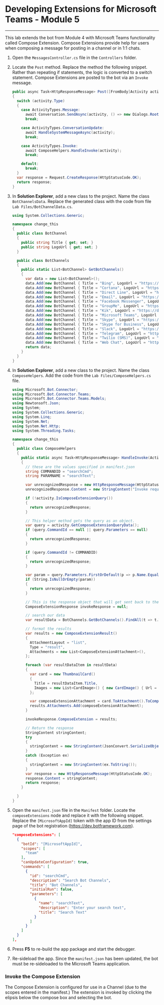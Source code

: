 # Developing Extensions for Microsoft Teams - Module 5
----------------
This lab extends the bot from Module 4 with Microsoft Teams functionality called Compose Extension. Compose Extensions provide help for users when composing a message for posting in a channel or in 1:1 chats.

1. Open the `MessagesController.cs` file in the `Controllers` folder.
1. Locate the `Post` method. Replace the method the following snippet. Rather than repeating if statements, the logic is converted to a switch statement. Compose Extensions are posted to the bot via an `Invoke` message.

    ```cs
    public async Task<HttpResponseMessage> Post([FromBody]Activity activity)
    {
      switch (activity.Type)
      {
        case ActivityTypes.Message:
          await Conversation.SendAsync(activity, () => new Dialogs.RootDialog());
          break;

        case ActivityTypes.ConversationUpdate:
          await HandleSystemMessageAsync(activity);
          break;

        case ActivityTypes.Invoke:
          await ComposeHelpers.HandleInvoke(activity);
          break;

        default:
          break;
      }
      var response = Request.CreateResponse(HttpStatusCode.OK);
      return response;
    }
    ```

1. In **Solution Explorer**, add a new class to the project. Name the class `BotChannelsData`. Replace the generated class with the code from file `Lab Files/BotChannelData.cs`.

    ```cs
    using System.Collections.Generic;

    namespace change_this
    {
      public class BotChannel
      {
        public string Title { get; set; }
        public string LogoUrl { get; set; }
      }

      public class BotChannels
      {
        public static List<BotChannel> GetBotChannels()
        {
          var data = new List<BotChannel>();
          data.Add(new BotChannel { Title = "Bing", LogoUrl = "https://dev.botframework.com/client/images/channels/icons/bing.png" });
          data.Add(new BotChannel { Title = "Cortana", LogoUrl = "https://dev.botframework.com/client/images/channels/icons/cortana.png" });
          data.Add(new BotChannel { Title = "Direct Line", LogoUrl = "https://dev.botframework.com/client/images/channels/icons/directline.png" });
          data.Add(new BotChannel { Title = "Email", LogoUrl = "https://dev.botframework.com/client/images/channels/icons/email.png" });
          data.Add(new BotChannel { Title = "Facebook Messenger", LogoUrl = "https://dev.botframework.com/client/images/channels/icons/facebook.png" });
          data.Add(new BotChannel { Title = "GroupMe", LogoUrl = "https://dev.botframework.com/client/images/channels/icons/groupme.png" });
          data.Add(new BotChannel { Title = "Kik", LogoUrl = "https://dev.botframework.com/client/images/channels/icons/kik.png" });
          data.Add(new BotChannel { Title = "Microsoft Teams", LogoUrl = "https://dev.botframework.com/client/images/channels/icons/msteams.png" });
          data.Add(new BotChannel { Title = "Skype", LogoUrl = "https://dev.botframework.com/client/images/channels/icons/skype.png" });
          data.Add(new BotChannel { Title = "Skype for Business", LogoUrl = "https://dev.botframework.com/client/images/channels/icons/skypeforbusiness.png" });
          data.Add(new BotChannel { Title = "Slack", LogoUrl = "https://dev.botframework.com/client/images/channels/icons/slack.png" });
          data.Add(new BotChannel { Title = "Telegram", LogoUrl = "https://dev.botframework.com/client/images/channels/icons/telegram.png" });
          data.Add(new BotChannel { Title = "Twilio (SMS)", LogoUrl = "https://dev.botframework.com/client/images/channels/icons/sms.png" });
          data.Add(new BotChannel { Title = "Web Chat", LogoUrl = "https://dev.botframework.com/client/images/channels/icons/webchat.png" });
          return data;
        }
      }
    }
    ```

1. In **Solution Explorer**, add a new class to the project. Name the class `ComposeHelpers`. Add the code from the `Lab Files/ComposeHelpers.cs` file.

    ```cs
    using Microsoft.Bot.Connector;
    using Microsoft.Bot.Connector.Teams;
    using Microsoft.Bot.Connector.Teams.Models;
    using Newtonsoft.Json;
    using System;
    using System.Collections.Generic;
    using System.Linq;
    using System.Net;
    using System.Net.Http;
    using System.Threading.Tasks;

    namespace change_this
    {
      public class ComposeHelpers
      {
        public static async Task<HttpResponseMessage> HandleInvoke(Activity activity)
        {
          // these are the values specified in manifest.json
          string COMMANDID = "searchCmd";
          string PARAMNAME = "searchText";

          var unrecognizedResponse = new HttpResponseMessage(HttpStatusCode.BadRequest);
          unrecognizedResponse.Content = new StringContent("Invoke request was not recognized.");

          if (!activity.IsComposeExtensionQuery())
          {
            return unrecognizedResponse;
          }

          // This helper method gets the query as an object.
          var query = activity.GetComposeExtensionQueryData();
          if (query.CommandId == null || query.Parameters == null)
          {
            return unrecognizedResponse;
          }

          if (query.CommandId != COMMANDID)
          {
            return unrecognizedResponse;
          }

          var param = query.Parameters.FirstOrDefault(p => p.Name.Equals(PARAMNAME)).Value.ToString();
          if (String.IsNullOrEmpty(param))
          {
            return unrecognizedResponse;
          }

          // This is the response object that will get sent back to the compose extension request.
          ComposeExtensionResponse invokeResponse = null;

          // search our data
          var resultData = BotChannels.GetBotChannels().FindAll(t => t.Title.Contains(param));

          // format the results
          var results = new ComposeExtensionResult()
          {
            AttachmentLayout = "list",
            Type = "result",
            Attachments = new List<ComposeExtensionAttachment>(),
          };

          foreach (var resultDataItem in resultData)
          {
            var card = new ThumbnailCard()
            {
              Title = resultDataItem.Title,
              Images = new List<CardImage>() { new CardImage() { Url = resultDataItem.LogoUrl } }
            };

            var composeExtensionAttachment = card.ToAttachment().ToComposeExtensionAttachment();
            results.Attachments.Add(composeExtensionAttachment);
          }

          invokeResponse.ComposeExtension = results;

          // Return the response
          StringContent stringContent;
          try
          {
            stringContent = new StringContent(JsonConvert.SerializeObject(invokeResponse));
          }
          catch (Exception ex)
          {
            stringContent = new StringContent(ex.ToString());
          }
          var response = new HttpResponseMessage(HttpStatusCode.OK);
          response.Content = stringContent;
          return response;
        }

      }
    }
    ```

1. Open the `manifest.json` file in the `Manifest` folder. Locate the `composeExtensions` node and replace it with the following snippet. Replace the `[MicrosoftAppId]` token with the app ID from the settings page of the bot registration (https://dev.botframework.com).

    ```json
    "composeExtensions": [
      {
        "botId": "[MicrosoftAppId]",
        "scopes": [
          "team"
        ],
        "canUpdateConfiguration": true,
        "commands": [
          {
            "id": "searchCmd",
            "description": "Search Bot Channels",
            "title": "Bot Channels",
            "initialRun": false,
            "parameters": [
              {
                "name": "searchText",
                "description": "Enter your search text",
                "title": "Search Text"
              }
            ]
          }
        ]
      }
    ],
    ```

1. Press **F5** to re-build the app package and start the debugger.
1. Re-sideload the app. Since the `manifest.json` has been updated, the bot must be re-sideloaded to the Microsoft Teams application.

### Invoke the Compose Extension

The Compose Extension is configured for use in a Channel (due to the scopes entered in the manifest.) The extension is invoked by clicking the elipsis below the compose box and selecting the bot.
